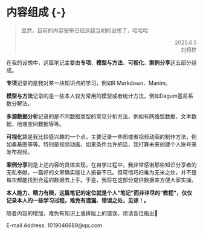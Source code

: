 # 内容组成 {-}

> 显然，目前的内容安排已经远超当初的设想了，哈哈哈
> 
> <div style="text-align: right">2025.6.5</div>
> <div style="text-align: right">刘柯榉</div>

在我的设想中，这篇笔记主要由**专项**、**模型与方法**、**可视化**、**案例分享**这五部分组成。

**专项**记录的是我对某一块知识点的学习，例如R Markdown、Manim。

**模型与方法**记录的是一些本人较为常用的模型或者统计方法，例如Dagum基尼系数分解法。

**多源数据分析**记录的是不同数据类型的常见分析方法，例如有网络型数据、文本数据、地理空间数据等等。

**可视化**算是我比较感兴趣的一个点，主要记录一些图或者视频动画的制作方法，例如桑基图等等。特别是视频动画，如果条件允许的话，我打算未来创建个人账号来发布视频。

**案例分享**则是上述内容的具体实现。在自学过程中，我非常感谢那些知识分享者的无私奉献，一篇好的文章确实能让人振奋不已。但可惜巧妇难为无米之炊，并不是每次都能找到合适的数据去上手。于是，我将在这部分提供数据来方便大家实操。

**本人能力、精力有限，这篇笔记的定位就是个人“笔记”而非详尽的“教程”，仅仅记录本人的一些学习过程，难免有遗漏、错误之处，见谅！。**

随着内容的增加，难免有知识上或排版上的错误，烦请各位指出🤝

E-mail Address: 1019046689\@qq.com
